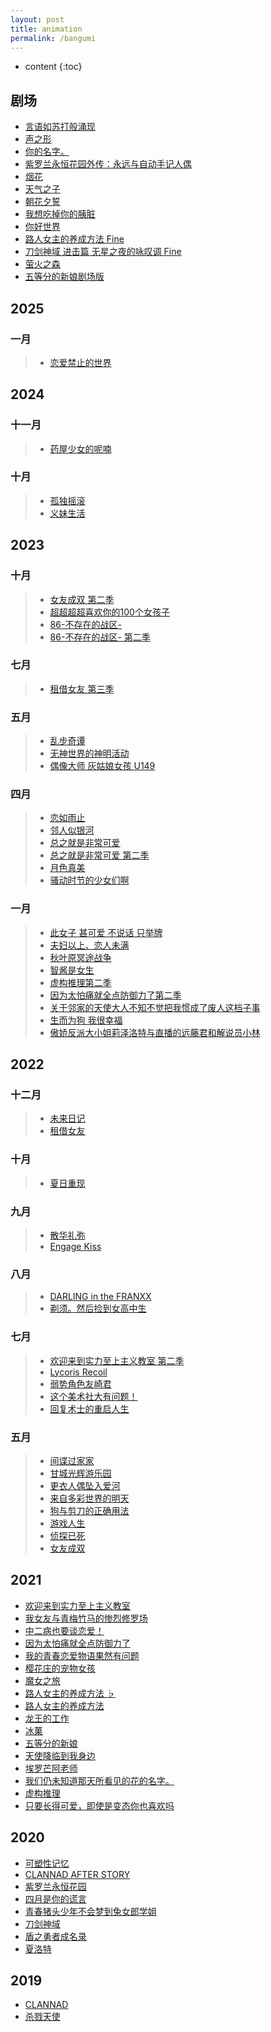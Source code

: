 ```yaml
---
layout: post
title: animation
permalink: /bangumi
---
```


* content
{:toc}


## 剧场

+ <a href="https://www.bilibili.com/bangumi/play/ss39136" target="_blank">言语如苏打般涌现</a>
+ <a href="https://www.bilibili.com/bangumi/play/ss12116" target="_blank">声之形</a>
+ <a href="https://www.bilibili.com/bangumi/play/ss12044" target="_blank">你的名字。</a>
+ <a href="https://www.bilibili.com/bangumi/play/ss31779" target="_blank">紫罗兰永恒花园外传：永远与自动手记人偶</a>
+ <a href="https://www.bilibili.com/bangumi/play/ss32394" target="_blank">烟花</a>
+ <a href="https://www.bilibili.com/bangumi/play/ss33343" target="_blank">天气之子</a>
+ <a href="https://www.yhdmp.cc/showp/18368.html" target="_blank">朝花夕誓</a>
+ <a href="https://www.yhdmp.cc/showp/18276.html" target="_blank">我想吃掉你的胰脏</a>
+ <a href="https://www.yhdmp.cc/showp/19231.html" target="_blank">你好世界</a>
+ <a href="https://www.bilibili.com/bangumi/play/ss34394" target="_blank">路人女主的养成方法 Fine</a>
+ <a href="https://www.yhdmp.cc/showp/21108.html" target="_blank">刀剑神域 进击篇 无星之夜的咏叹调 Fine</a>
+ <a href="https://www.bilibili.com/bangumi/play/ss27042" target="_blank">萤火之森</a>
+ <a href="https://www.yhdmp.cc/showp/22157.html" target="_blank">五等分的新娘剧场版</a>

## 2025

### 一月

> + <a href="javascript:;">恋爱禁止的世界</a>


## 2024

### 十一月

> + <a href="javascript:;">药屋少女的呢喃</a>

### 十月

> + <a href="javascript:;">孤独摇滚</a>
> + <a href="javascript:;">义妹生活</a>


## 2023


### 十月

> + <a href="https://www.agemys.org/detail/20230212" target="_blank">女友成双 第二季</a>
> + <a href="https://www.agemys.org/detail/20230232" target="_blank">超超超超喜欢你的100个女孩子</a>
> + <a href="https://www.agemys.org/detail/20210061" target="_blank">86-不存在的战区-</a>
> + <a href="https://www.agemys.org/detail/20210249" target="_blank">86-不存在的战区- 第二季</a>


### 七月

> + <a href="https://www.agedm.tv/detail/20230118" target="_blank">租借女友 第三季</a>


### 五月

> + <a href="https://www.agemys.vip/play/20150047" target="_blank">乱步奇谭</a>
> + <a href="https://www.yhpdm.net/showp/23146.html" target="_blank">无神世界的神明活动</a>
> + <a href="https://www.yhpdm.net/showp/23147.html" target="_blank">偶像大师 灰姑娘女孩 U149</a>

### 四月

> + <a href="https://www.yhpdm.com/showp/18092.html" target="_blank">恋如雨止</a>
> + <a href="https://www.agemys.net/detail/20230076" target="_blank">邻人似银河</a>
> + <a href="https://www.bilibili.com/bangumi/play/ep341244" target="_blank">总之就是非常可爱</a>
> + <a href="https://www.agemys.net/detail/20220087" target="_blank">总之就是非常可爱 第二季</a>
> + <a href="https://www.bilibili.com/bangumi/play/ep103870" target="_blank">月色真美</a>
> + <a href="https://www.yhpdm.com/showp/19247.html" target="_blank">骚动时节的少女们啊</a>

### 一月

> + <a href="https://www.bilibili.com/bangumi/play/ss26870" target="_blank">此女子 甚可爱 不说话 只举牌</a>
> + <a href="https://www.yhdmp.cc/showp/22182.html" target="_blank">夫妇以上、恋人未满</a>
> + <a href="https://www.yhdmp.cc/showp/22438.html" target="_blank">秋叶原冥途战争</a>
> + <a href="https://www.yhdmp.cc/showp/23087.html" target="_blank">智酱是女生</a>
> + <a href="https://www.bilibili.com/bangumi/play/ep710543" target="_blank">虚构推理第二季</a>
> + <a href="https://www.bilibili.com/bangumi/play/ss44151" target="_blank">因为太怕痛就全点防御力了第二季</a>
> + <a href="https://www.yhdmp.cc/showp/22225.html" target="_blank">关于邻家的天使大人不知不觉把我惯成了废人这档子事</a>
> + <a href="https://www.yhdmp.cc/showp/22315.html" target="_blank">生而为狗 我很幸福</a>
> + <a href="https://www.yhdmp.cc/showp/22215.html" target="_blank">傲娇反派大小姐莉泽洛特与直播的远藤君和解说员小林</a>


## 2022

### 十二月

> + <a href="https://www.yhdmp.cc/showp/11094.html" target="_blank">未来日记</a>
> + <a href="https://www.yhdmp.cc/showp/20219.html" target="_blank">租借女友</a>

### 十月

> + <a href="https://www.yhdmp.cc/showp/22174.html" target="_blank">夏日重现</a>

### 九月

> + <a href="https://www.yhdmp.cc/showp/12092.html" target="_blank">散华礼弥</a>
> + <a href="https://www.yhdmp.cc/showp/22318.html" target="_blank">Engage Kiss</a>

### 八月

> + <a href="https://www.yhdmp.cc/showp/18126.html" target="_blank">DARLING in the FRANXX</a>
> + <a href="https://www.yhdmp.cc/showp/20369.html" target="_blank">剃须。然后捡到女高中生</a>

### 七月

> + <a href="https://www.yhdmp.cc/showp/22294.html" target="_blank">欢迎来到实力至上主义教室 第二季</a>
> + <a href="https://www.yhdmp.cc/showp/22224.html" target="_blank">Lycoris Recoil</a>
> + <a href="https://www.bilibili.com/bangumi/play/ss36165" target="_blank">弱势角色友崎君</a>
> + <a href="https://www.bilibili.com/bangumi/play/ss5043" target="_blank">这个美术社大有问题！</a>
> + <a href="https://www.yhdmp.cc/showp/20141.html" target="_blank">回复术士的重启人生</a>

### 五月

> + <a href="https://www.bilibili.com/bangumi/play/ep508404" target="_blank">间谍过家家</a>
> + <a href="https://www.bilibili.com/bangumi/play/ss281" target="_blank">甘城光辉游乐园</a>
> + <a href="https://www.yhdmp.cc/showp/22152.html" target="_blank">更衣人偶坠入爱河</a>
> + <a href="https://www.yhdmp.cc/showp/18312.html" target="_blank">来自多彩世界的明天</a>
> + <a href="https://www.bilibili.com/bangumi/play/ss2783" target="_blank">狗与剪刀的正确用法</a>
> + <a href="https://www.bilibili.com/bangumi/play/ss184" target="_blank">游戏人生</a>
> + <a href="https://www.bilibili.com/bangumi/play/ss38945" target="_blank">侦探已死</a>
> + <a href="https://www.yhdmp.cc/showp/21241.html" target="_blank">女友成双</a>


## 2021

+ <a href="https://www.bilibili.com/bangumi/play/ss6339" target="_blank">欢迎来到实力至上主义教室</a>
+ <a href="https://www.bilibili.com/bangumi/play/ss2667" target="_blank">我女友与青梅竹马的惨烈修罗场</a>
+ <a href="https://www.bilibili.com/bangumi/play/ss4340" target="_blank">中二病也要谈恋爱！</a>
+ <a href="https://www.bilibili.com/bangumi/play/ss29358" target="_blank">因为太怕痛就全点防御力了</a>
+ <a href="https://www.bilibili.com/bangumi/play/ss32998" target="_blank">我的青春恋爱物语果然有问题</a>
+ <a href="https://www.bilibili.com/bangumi/play/ss687" target="_blank">樱花庄的宠物女孩</a>
+ <a href="https://www.bilibili.com/bangumi/play/ss34412" target="_blank">魔女之旅</a>
+ <a href="https://www.bilibili.com/bangumi/play/ss5971" target="_blank">路人女主的养成方法 ♭</a>
+ <a href="https://www.bilibili.com/bangumi/play/ss1512" target="_blank">路人女主的养成方法</a>
+ <a href="https://www.bilibili.com/bangumi/play/ss21554" target="_blank">龙王的工作</a>
+ <a href="https://www.bilibili.com/bangumi/play/ss3398" target="_blank">冰菓</a>
+ <a href="https://www.bilibili.com/bangumi/play/ss26283" target="_blank">五等分的新娘</a>
+ <a href="https://www.bilibili.com/bangumi/play/ss26291" target="_blank">天使降临到我身边</a>
+ <a href="https://www.bilibili.com/bangumi/play/ss5997" target="_blank">埃罗芒阿老师</a>
+ <a href="https://www.bilibili.com/bangumi/play/ss835" target="_blank">我们仍未知道那天所看见的花的名字。</a>
+ <a href="https://www.bilibili.com/bangumi/play/ss29366" target="_blank">虚构推理</a>
+ <a href="https://www.yhdmp.cc/showp/19238.html" target="_blank">只要长得可爱，即使是变态你也喜欢吗</a>


## 2020

+ <a href="https://www.bilibili.com/bangumi/play/ss1552/" target="_blank">可塑性记忆</a>
+ <a href="https://www.bilibili.com/bangumi/play/ss1178" target="_blank">CLANNAD AFTER STORY</a>
+ <a href="https://www.bilibili.com/bangumi/play/ss21542" target="_blank">紫罗兰永恒花园</a>
+ <a href="https://www.bilibili.com/bangumi/play/ss1699" target="_blank">四月是你的谎言</a>
+ <a href="https://www.bilibili.com/bangumi/play/ss25733" target="_blank">青春猪头少年不会梦到兔女郎学姐</a>
+ <a href="https://www.bilibili.com/bangumi/play/ss4452" target="_blank">刀剑神域</a>
+ <a href="https://www.bilibili.com/bangumi/play/ss26284" target="_blank">盾之勇者成名录</a>
+ <a href="https://www.bilibili.com/bangumi/play/ss2572" target="_blank">夏洛特</a>


## 2019

+ <a href="https://www.bilibili.com/bangumi/play/ss1177" target="_blank">CLANNAD</a>
+ <a href="https://www.bilibili.com/bangumi/play/ss24625" target="_blank">杀戮天使</a>
